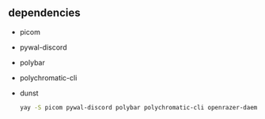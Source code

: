 ## dependencies

- picom
- pywal-discord
- polybar
- polychromatic-cli
- dunst

  ```bash
  yay -S picom pywal-discord polybar polychromatic-cli openrazer-daemon dunst
  ```
